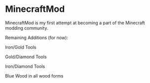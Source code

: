 # MinecraftMod

MinecraftMod is my first attempt at becoming a part of the Minecraft modding community.

Remaining Additions (for now):

Iron/Gold Tools

Gold/Diamond Tools

Iron/Diamond Tools

Blue Wood in all wood forms
